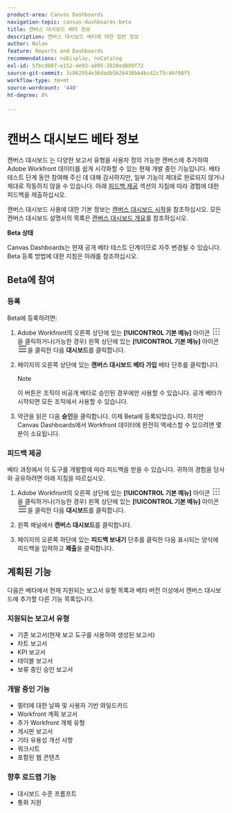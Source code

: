 ```yaml
---
product-area: Canvas Dashboards
navigation-topic: canvas-dashboards-beta
title: 캔버스 대시보드 베타 정보
description: 캔버스 대시보드 베타에 대한 일반 정보
author: Nolan
feature: Reports and Dashboards
recommendations: noDisplay, noCatalog
exl-id: 5fbcd807-e152-4e93-a895-2028ed089f72
source-git-commit: 3c862954e36dadb5b26438bb4bc42c75c46f08f5
workflow-type: tm+mt
source-wordcount: '440'
ht-degree: 0%

---
```


# 캔버스 대시보드 베타 정보

캔버스 대시보드 는 다양한 보고서 유형을 사용자 정의 가능한 캔버스에 추가하여 Adobe Workfront 데이터를 쉽게 시각화할 수 있는 현재 개발 중인 기능입니다. 베타 테스트 단계 동안 참여해 주신 데 대해 감사하지만, 일부 기능이 제대로 완료되지 않거나 제대로 작동하지 않을 수 있습니다. 아래 [피드백 제공](#provide-feedback) 섹션의 지침에 따라 경험에 대한 피드백을 제출하십시오.

캔버스 대시보드 사용에 대한 기본 정보는 [캔버스 대시보드 시작](/help/quicksilver/reports-and-dashboards/canvas-dashboards/manage-canvas-dashboards/get-started-canvas-dashboards.md)을 참조하십시오.
모든 캔버스 대시보드 설명서의 목록은 [캔버스 대시보드 개요](/help/quicksilver/reports-and-dashboards/canvas-dashboards/canvas-dashboards-overview.md)를 참조하십시오.

**Beta 상태**

Canvas Dashboards는 현재 공개 베타 테스트 단계이므로 자주 변경될 수 있습니다. Beta 등록 방법에 대한 지침은 아래를 참조하십시오.

## Beta에 참여

### 등록

Beta에 등록하려면:

1. Adobe Workfront의 오른쪽 상단에 있는 **[!UICONTROL 기본 메뉴]** 아이콘 ![기본 메뉴](/help/_includes/assets/main-menu-icon.png)을 클릭하거나(가능한 경우) 왼쪽 상단에 있는 **[!UICONTROL 기본 메뉴]** 아이콘 ![기본 메뉴](/help/_includes/assets/main-menu-icon-left-nav.png)을 클릭한 다음 **대시보드**&#x200B;를 클릭합니다.

1. 페이지의 오른쪽 상단에 있는 **캔버스 대시보드 베타 가입** 베타 단추를 클릭합니다.

   >[!NOTE]
   >
   >이 버튼은 조직이 비공개 베타로 승인된 경우에만 사용할 수 있습니다. 공개 베타가 시작되면 모든 조직에서 사용할 수 있습니다.

1. 약관을 읽은 다음 **승인**&#x200B;을 클릭합니다. 이제 Beta에 등록되었습니다. 하지만 Canvas Dashboards에서 Workfront 데이터에 완전히 액세스할 수 있으려면 몇 분이 소요됩니다.

### 피드백 제공

베타 과정에서 이 도구를 개발함에 따라 피드백을 받을 수 있습니다. 귀하의 경험을 당사와 공유하려면 아래 지침을 따르십시오.

1. Adobe Workfront의 오른쪽 상단에 있는 **[!UICONTROL 기본 메뉴]** 아이콘 ![기본 메뉴](/help/_includes/assets/main-menu-icon.png)을 클릭하거나(가능한 경우) 왼쪽 상단에 있는 **[!UICONTROL 기본 메뉴]** 아이콘 ![기본 메뉴](/help/_includes/assets/main-menu-icon-left-nav.png)을 클릭한 다음 **대시보드**&#x200B;를 클릭합니다.

1. 왼쪽 패널에서 **캔버스 대시보드**&#x200B;를 클릭합니다.

1. 페이지의 오른쪽 하단에 있는 **피드백 보내기** 단추를 클릭한 다음 표시되는 양식에 피드백을 입력하고 **제출**&#x200B;을 클릭합니다.

## 계획된 기능

다음은 베타에서 현재 지원되는 보고서 유형 목록과 베타 버전 이상에서 캔버스 대시보드에 추가할 다른 기능 목록입니다.

### 지원되는 보고서 유형

* 기존 보고서(현재 보고 도구를 사용하여 생성된 보고서)
* 차트 보고서
* KPI 보고서
* 테이블 보고서
* 보류 중인 승인 보고서

### 개발 중인 기능

* 필터에 대한 날짜 및 사용자 기반 와일드카드
* Workfront 계획 보고서
* 추가 Workfront 개체 유형
* 게시판 보고서
* 기타 유용성 개선 사항
* 워크시트
* 포함된 웹 콘텐츠

### 향후 로드맵 기능

* 대시보드 수준 프롬프트
* 통화 지원
